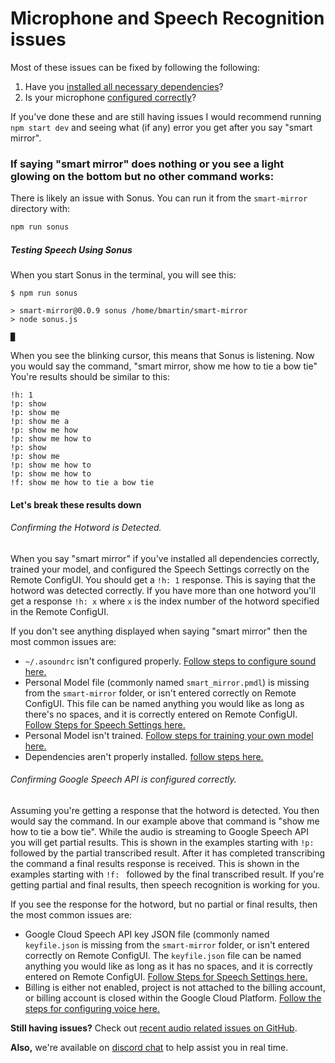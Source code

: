 # Microphone and Speech Recognition issues

Most of these issues can be fixed by following the following:

1. Have you [installed all necessary dependencies](install_dependencies.md)?
2. Is your microphone [configured correctly](configure_the_pi.html#audio-input-and-output)?

If you've done these and are still having issues I would recommend running `npm start dev` and seeing what (if any) error you get after you say "smart mirror".

### If saying "smart mirror" does nothing or you see a light glowing on the bottom but no other command works:
There is likely an issue with Sonus. You can run it from the `smart-mirror` directory with:

``` bash
npm run sonus
```
##### Testing Speech Using Sonus
When you start Sonus in the terminal, you will see this:
```
$ npm run sonus

> smart-mirror@0.0.9 sonus /home/bmartin/smart-mirror
> node sonus.js

█ 
```
When you see the blinking cursor, this means that Sonus is listening. Now you would say the command, "smart mirror, show me how to tie a bow tie" You're results should be similar to this:

```
!h: 1
!p: show
!p: show me
!p: show me a
!p: show me how
!p: show me how to
!p: show
!p: show me
!p: show me how to
!p: show me how to
!f: show me how to tie a bow tie
```
#### Let's break these results down

###### Confirming the Hotword is Detected.
When you say "smart mirror" if you've installed all dependencies correctly, trained your model, and configured the Speech Settings correctly on the Remote ConfigUI. You should get a `!h: 1` response. This is saying that the hotword was detected correctly. If you have more than one hotword you'll get a response `!h: x` where `x` is the index number of the hotword specified in the Remote ConfigUI. 

If you don't see anything displayed when saying "smart mirror" then the most common issues are:
- `~/.asoundrc` isn't configured properly. [Follow steps to configure sound here.](/docs/configuring-sound.md)
- Personal Model file (commonly named `smart_mirror.pmdl`) is missing from the `smart-mirror` folder, or isn't entered correctly on Remote ConfigUI. This file can be named anything you would like as long as there's no spaces, and it is correctly entered on Remote ConfigUI. [Follow Steps for Speech Settings here.](/docs/configure_the_mirror.md#speech)
- Personal Model isn't trained. [Follow steps for training your own model here.](/docs/configuring_voice.md)
- Dependencies aren't properly installed. [follow steps here.](/docs/install_dependencies.md) 

###### Confirming Google Speech API is configured correctly.
Assuming you're getting a response that the hotword is detected. You then would say the command. In our example above that command is "show me how to tie a bow tie". While the audio is streaming to Google Speech API you will get partial results. This is shown in the examples starting with `!p: ` followed by the partial transcribed result. After it has completed transcribing the command a final results response is received. This is shown in the examples starting with `!f: ` followed by the final transcribed result. If you're getting partial and final results, then speech recognition is working for you. 

If you see the response for the hotword, but no partial or final results, then the most common issues are:
- Google Cloud Speech API key JSON file (commonly named `keyfile.json` is missing from the `smart-mirror` folder, or isn't entered correctly on Remote ConfigUI. The `keyfile.json` file can be named anything you would like as long as it has no spaces, and it is correctly entered on Remote ConfigUI. [Follow Steps for Speech Settings here.](/docs/configure_the_mirror.md#speech)
- Billing is either not enabled, project is not attached to the billing account, or billing account is closed within the Google Cloud Platform. [Follow the steps for configuring voice here.](/docs/configuring_voice.md)


**Still having issues?** Check out [recent audio related issues on GitHub](https://github.com/evancohen/smart-mirror/issues?utf8=%E2%9C%93&q=is%3Aissue%20audio%20-label%3A%22status%3A%20Outdated%20Issue%20-%20Informational%20Only%22%20).

**Also,** we're available on [discord chat](https://discord.gg/EMb4ynW) to help assist you in real time.
